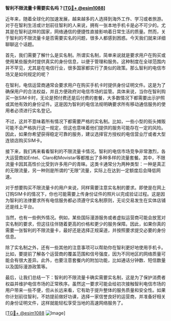 **智利不限流量卡需要实名吗？[[TG💪+ @esim1088](https://t.me/s/esim1088)]**

近年来，随着全球化的加速发展，越来越多的人选择到海外工作、学习或者旅游。对于在智利生活或计划前往智利的人来说，拥有一张本地手机卡是必不可少的。尤其是在智利这样的国家，网络通信的便捷性直接影响着日常生活的质量。然而，关于智利的不限流量卡是否需要实名的问题，很多人都感到困惑。今天我们就来详细聊聊这个话题。

首先，我们需要了解什么是实名制。所谓实名制，简单来说就是要求用户在购买或使用某些服务时提供真实的身份信息，以便于管理和服务。这种制度在全球范围内并不罕见，尤其是在电信行业，很多国家都实行了类似的政策。那么智利的电信市场又是如何规定的呢？

在智利，电信运营商通常会要求用户在购买手机卡时提供身份证明文件。这是为了确保用户的合法权益，并且方便政府对电信市场的监管。具体来说，当你在智利购买一张SIM卡时，无论是预付费还是后付费的套餐，大多数情况下都需要出示护照或其他有效的身份证件。这是因为智利的电信法规明确要求所有移动通信服务的使用者必须进行实名登记。

不过，这并不意味着所有情况下都需要严格的实名制。比如，一些小型的街头摊贩可能不会严格执行这一规定，但这也意味着他们提供的服务可能存在一定的风险。因此，如果你希望获得稳定可靠的服务，建议选择官方授权的电信营业厅或者大型连锁店购买SIM卡。

接下来，我们再来看看智利的不限流量卡情况。智利的电信市场竞争非常激烈，各大运营商如Entel、Claro和Movistar等都推出了多种多样的流量套餐。其中，不限流量卡因其高性价比受到许多用户的青睐。这类卡通常分为两种类型：一种是真正的无限流量，另一种则是所谓的“无限”流量，实际上在达到一定额度后会降低网速。

对于想要购买不限流量卡的用户来说，同样需要注意实名制的要求。即使是在网上订购SIM卡的情况下，你也可能需要上传身份证件的照片以完成验证过程。这是因为智利的法律要求所有电信服务都必须遵守实名制原则，无论交易发生在实体店铺还是线上平台。

当然，也有一些例外情况。例如，某些国际漫游服务或者虚拟运营商可能会放宽对实名制的要求，但这往往伴随着更高的价格和更少的服务保障。因此，如果你真的需要一张智利的不限流量卡，最好还是选择正规渠道，并按照要求提交必要的身份信息。

除了实名制之外，还有一些其他的注意事项可以帮助你在智利更好地使用手机卡。比如，要提前了解各个运营商的覆盖范围和信号强度，因为不同地区的网络质量可能会有很大差异。此外，也要注意套餐内的附加功能，比如通话分钟数、短信数量以及国际漫游政策等。

最后，让我们总结一下：智利的不限流量卡确实需要实名制，这是为了保护消费者权益并维护电信市场的正常秩序。虽然这一要求可能会给初次接触智利电信市场的用户带来一些不便，但从长远来看，它有助于提升整体的服务质量和安全性。如果你计划前往智利，不妨提前做好功课，选择一家信誉良好的运营商，并准备好相关的身份证明文件，这样就能轻松享受当地的高速网络服务了。

[[TG💪+ @esim1088](https://t.me/s/esim1088) ![Image](https://i.postimg.cc/4NQfJmqS/Snipaste-2025-05-13-00-14-12.png)]